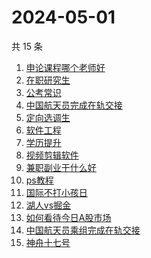 # 2024-05-01

共 15 条

<!-- BEGIN -->
<!-- 最后更新时间 Wed May 01 2024 18:13:10 GMT+0800 (China Standard Time) -->

1. [申论课程哪个老师好](https://www.zhihu.com/search?q=申论课程哪个老师好)
1. [在职研究生](https://www.zhihu.com/search?q=在职研究生)
1. [公考常识](https://www.zhihu.com/search?q=公考常识)
1. [中国航天员完成在轨交接](https://www.zhihu.com/search?q=中国航天员完成在轨交接)
1. [定向选调生](https://www.zhihu.com/search?q=定向选调生)
1. [软件工程](https://www.zhihu.com/search?q=软件工程)
1. [学历提升](https://www.zhihu.com/search?q=学历提升)
1. [视频剪辑软件](https://www.zhihu.com/search?q=视频剪辑软件)
1. [兼职副业干什么好](https://www.zhihu.com/search?q=兼职副业干什么好)
1. [ps教程](https://www.zhihu.com/search?q=ps教程)
1. [国际不打小孩日](https://www.zhihu.com/search?q=国际不打小孩日)
1. [湖人vs掘金](https://www.zhihu.com/search?q=湖人vs掘金)
1. [如何看待今日A股市场](https://www.zhihu.com/search?q=如何看待今日A股市场)
1. [中国航天员乘组完成在轨交接](https://www.zhihu.com/search?q=中国航天员乘组完成在轨交接)
1. [神舟十七号](https://www.zhihu.com/search?q=神舟十七号)

<!-- END -->
